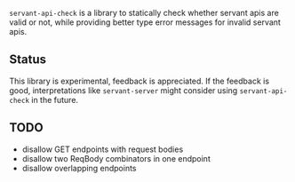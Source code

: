 `servant-api-check` is a library to statically check whether servant apis are
valid or not, while providing better type error messages for invalid servant
apis.

## Status

This library is experimental, feedback is appreciated. If the feedback is good,
interpretations like `servant-server` might consider using `servant-api-check`
in the future.

## TODO

- disallow GET endpoints with request bodies
- disallow two ReqBody combinators in one endpoint
- disallow overlapping endpoints
